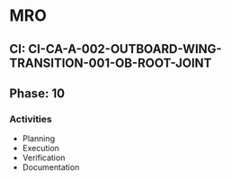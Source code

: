 # MRO

## CI: CI-CA-A-002-OUTBOARD-WING-TRANSITION-001-OB-ROOT-JOINT
## Phase: 10

### Activities
- Planning
- Execution
- Verification
- Documentation
